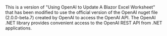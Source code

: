 This is a version of "Using OpenAI to Update A Blazor Excel Worksheet" that has been modified to use the official version of the OpenAI nuget file (2.0.0-beta.7) created by OpenAI to access the OpenAI API. The OpenAI .NET library provides convenient access to the OpenAI REST API from .NET applications.
